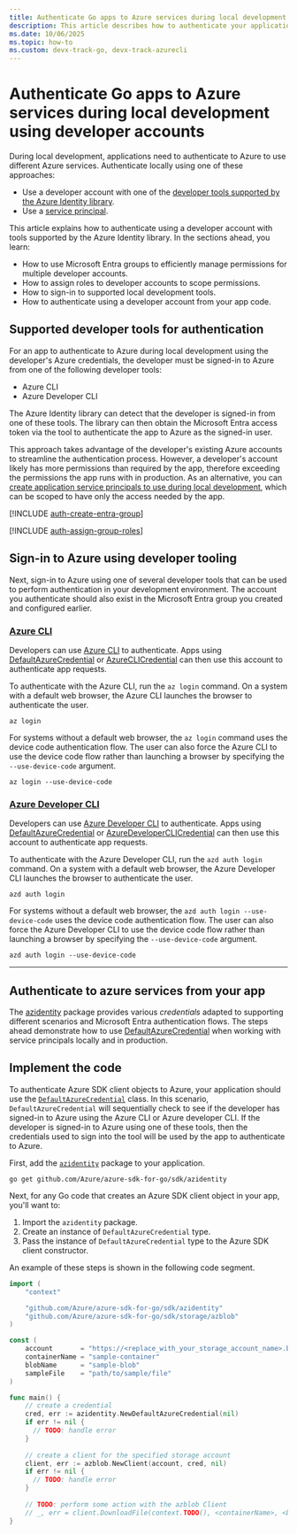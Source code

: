 ```yaml
---
title: Authenticate Go apps to Azure services during local development using developer accounts
description: This article describes how to authenticate your application to Azure services when using the Azure SDK for Go during local development using developer accounts.
ms.date: 10/06/2025
ms.topic: how-to
ms.custom: devx-track-go, devx-track-azurecli
---
```


# Authenticate Go apps to Azure services during local development using developer accounts

During local development, applications need to authenticate to Azure to use different Azure services. Authenticate locally using one of these approaches:

- Use a developer account with one of the [developer tools supported by the Azure Identity library](#supported-developer-tools-for-authentication).
- Use a [service principal](local-development-service-principal.md).

This article explains how to authenticate using a developer account with tools supported by the Azure Identity library. In the sections ahead, you learn:

- How to use Microsoft Entra groups to efficiently manage permissions for multiple developer accounts.
- How to assign roles to developer accounts to scope permissions.
- How to sign-in to supported local development tools.
- How to authenticate using a developer account from your app code.

## Supported developer tools for authentication

For an app to authenticate to Azure during local development using the developer's Azure credentials, the developer must be signed-in to Azure from one of the following developer tools:

- Azure CLI
- Azure Developer CLI

The Azure Identity library can detect that the developer is signed-in from one of these tools. The library can then obtain the Microsoft Entra access token via the tool to authenticate the app to Azure as the signed-in user.

This approach takes advantage of the developer's existing Azure accounts to streamline the authentication process. However, a developer's account likely has more permissions than required by the app, therefore exceeding the permissions the app runs with in production. As an alternative, you can [create application service principals to use during local development](./local-development-service-principal.md), which can be scoped to have only the access needed by the app.

[!INCLUDE [auth-create-entra-group](/dotnet/azure/sdk/includes/auth-create-entra-group.md)]

[!INCLUDE [auth-assign-group-roles](/dotnet/azure/sdk/includes/auth-assign-group-roles.md)]

## Sign-in to Azure using developer tooling

Next, sign-in to Azure using one of several developer tools that can be used to perform authentication in your development environment. The account you authenticate should also exist in the Microsoft Entra group you created and configured earlier.

### [Azure CLI](#tab/sign-in-azure-cli)

Developers can use [Azure CLI](/cli/azure/what-is-azure-cli) to authenticate. Apps using [DefaultAzureCredential](https://pkg.go.dev/github.com/Azure/azure-sdk-for-go/sdk/azidentity#DefaultAzureCredential) or [AzureCLICredential](https://pkg.go.dev/github.com/Azure/azure-sdk-for-go/sdk/azidentity#AzureCLICredential) can then use this account to authenticate app requests.

To authenticate with the Azure CLI, run the `az login` command. On a system with a default web browser, the Azure CLI launches the browser to authenticate the user.

```azurecli
az login
```

For systems without a default web browser, the `az login` command uses the device code authentication flow. The user can also force the Azure CLI to use the device code flow rather than launching a browser by specifying the `--use-device-code` argument.

```azurecli
az login --use-device-code
```

### [Azure Developer CLI](#tab/sign-in-azure-developer-cli)

Developers can use [Azure Developer CLI](/azure/developer/azure-developer-cli/overview) to authenticate. Apps using [DefaultAzureCredential](https://pkg.go.dev/github.com/Azure/azure-sdk-for-go/sdk/azidentity#DefaultAzureCredential) or [AzureDeveloperCLICredential](https://pkg.go.dev/github.com/Azure/azure-sdk-for-go/sdk/azidentity#AzureDeveloperCLICredential) can then use this account to authenticate app requests.

To authenticate with the Azure Developer CLI, run the `azd auth login` command. On a system with a default web browser, the Azure Developer CLI launches the browser to authenticate the user.

```azdeveloper
azd auth login
```

For systems without a default web browser, the `azd auth login --use-device-code` uses the device code authentication flow. The user can also force the Azure Developer CLI to use the device code flow rather than launching a browser by specifying the `--use-device-code` argument.

```azdeveloper
azd auth login --use-device-code
```

---

## Authenticate to azure services from your app

The [azidentity](https://pkg.go.dev/github.com/Azure/azure-sdk-for-go/sdk/azidentity) package provides various *credentials* adapted to supporting different scenarios and Microsoft Entra authentication flows. The steps ahead demonstrate how to use [DefaultAzureCredential](https://pkg.go.dev/github.com/Azure/azure-sdk-for-go/sdk/azidentity#DefaultAzureCredential) when working with service principals locally and in production.

## Implement the code

To authenticate Azure SDK client objects to Azure, your application should use the [`DefaultAzureCredential`](https://pkg.go.dev/github.com/Azure/azure-sdk-for-go/sdk/azidentity#DefaultAzureCredential) class. In this scenario, `DefaultAzureCredential` will sequentially check to see if the developer has signed-in to Azure using the Azure CLI or Azure developer CLI. If the developer is signed-in to Azure using one of these tools, then the credentials used to sign into the tool will be used by the app to authenticate to Azure.

First, add the [`azidentity`](https://pkg.go.dev/github.com/Azure/azure-sdk-for-go/sdk/azidentity) package to your application.

```console
go get github.com/Azure/azure-sdk-for-go/sdk/azidentity
```

Next, for any Go code that creates an Azure SDK client object in your app, you'll want to:

1. Import the `azidentity` package.
1. Create an instance of `DefaultAzureCredential` type.
1. Pass the instance of `DefaultAzureCredential` type to the Azure SDK client constructor.

An example of these steps is shown in the following code segment.

```go
import (
	"context"

	"github.com/Azure/azure-sdk-for-go/sdk/azidentity"
	"github.com/Azure/azure-sdk-for-go/sdk/storage/azblob"
)

const (
	account       = "https://<replace_with_your_storage_account_name>.blob.core.windows.net/"
	containerName = "sample-container"
	blobName      = "sample-blob"
	sampleFile    = "path/to/sample/file"
)

func main() {
	// create a credential
	cred, err := azidentity.NewDefaultAzureCredential(nil)
	if err != nil {
	  // TODO: handle error
	}
	
	// create a client for the specified storage account
	client, err := azblob.NewClient(account, cred, nil)
	if err != nil {
	  // TODO: handle error
	}
	
	// TODO: perform some action with the azblob Client
	// _, err = client.DownloadFile(context.TODO(), <containerName>, <blobName>, <target_file>, <DownloadFileOptions>)
}
```
